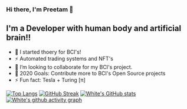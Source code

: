 ### Hi there, I'm Preetam  👋



## I'm a  Developer with human body and artificial brain!!

- 🔭 I started thoery for BCI's!
- ⚡ Automated trading systems and NFT's
- 👯 I’m looking to collaborate for my BCI's project.
- 🥅 2020 Goals: Contribute more to BCI's Open Source projects
- ⚡ Fun fact:  Tesla + Turing [π] 





[![Top Langs](https://github-readme-stats.vercel.app/api/top-langs/?username=white07S)](https://github.com/white07S/github-readme-stats)
[![GitHub Streak](https://github-readme-streak-stats.herokuapp.com?user=white07S&theme=dark&hide_border=true&date_format=M%20j%5B%2C%20Y%5D)](https://git.io/streak-stats)
[![White's GitHub stats](https://github-readme-stats.vercel.app/api?username=white07S)](https://github.com/white07S/github-readme-stats)
[![White's github activity graph](https://activity-graph.herokuapp.com/graph?username=white07S&theme=dracula)](https://github.com/white07S/github-readme-activity-graph)
